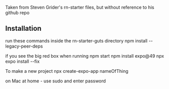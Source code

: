 Taken from Steven Grider's rn-starter files, but without reference to his github repo

## Installation
run these commands inside the rn-starter-guts directory
npm install --legacy-peer-deps

if you see the big red box when running npm start
  npm install expo@49
  npx expo install --fix

To make a new project
npx create-expo-app nameOfThing

on Mac at home - use sudo and enter password
